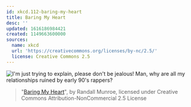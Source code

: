 ```yaml
---
id: xkcd.112-baring-my-heart
title: Baring My Heart
desc: ''
updated: 1616186984421
created: 1149663600000
sources:
  name: xkcd
  url: 'https://creativecommons.org/licenses/by-nc/2.5/'
  license: Creative Commons 2.5
---
```

![I'm just trying to explain, please don't be jealous!  Man, why are all my relationships ruined by early 90's rappers?](https://imgs.xkcd.com/comics/baring_my_heart.png)
> "[Baring My Heart](https://xkcd.com/112/)", by Randall Munroe, licensed under Creative Commons Attribution-NonCommercial 2.5 License
